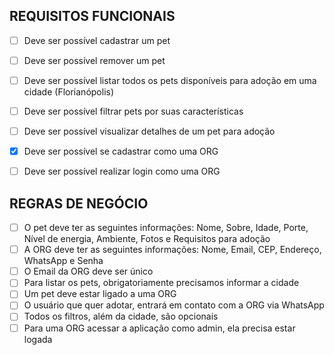## REQUISITOS FUNCIONAIS

- [ ] Deve ser possível cadastrar um pet
- [ ] Deve ser possível remover um pet
- [ ] Deve ser possível listar todos os pets disponíveis para adoção em uma cidade (Florianópolis)
- [ ] Deve ser possível filtrar pets por suas características
- [ ] Deve ser possível visualizar detalhes de um pet para adoção
- [x] Deve ser possível se cadastrar como uma ORG
- [ ] Deve ser possível realizar login como uma ORG 


## REGRAS DE NEGÓCIO

- [ ] O pet deve ter as seguintes informações: Nome, Sobre, Idade, Porte, Nível de energia, Ambiente, Fotos e Requisitos para adoção
- [ ] A ORG deve ter as seguintes informações: Nome, Email, CEP, Endereço, WhatsApp e Senha
- [ ] O Email da ORG deve ser único
- [ ] Para listar os pets, obrigatoriamente precisamos informar a cidade
- [ ] Um pet deve estar ligado a uma ORG
- [ ] O usuário que quer adotar, entrará em contato com a ORG via WhatsApp
- [ ] Todos os filtros, além da cidade, são opcionais
- [ ] Para uma ORG acessar a aplicação como admin, ela precisa estar logada